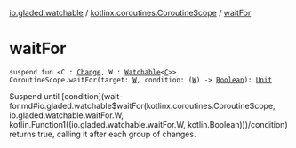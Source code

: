 [io.gladed.watchable](../index.md) / [kotlinx.coroutines.CoroutineScope](index.md) / [waitFor](./wait-for.md)

# waitFor

`suspend fun <C : `[`Change`](../-change.md)`, W : `[`Watchable`](../-watchable/index.md)`<`[`C`](wait-for.md#C)`>> CoroutineScope.waitFor(target: `[`W`](wait-for.md#W)`, condition: (`[`W`](wait-for.md#W)`) -> `[`Boolean`](https://kotlinlang.org/api/latest/jvm/stdlib/kotlin/-boolean/index.html)`): `[`Unit`](https://kotlinlang.org/api/latest/jvm/stdlib/kotlin/-unit/index.html)

Suspend until [condition](wait-for.md#io.gladed.watchable$waitFor(kotlinx.coroutines.CoroutineScope, io.gladed.watchable.waitFor.W, kotlin.Function1((io.gladed.watchable.waitFor.W, kotlin.Boolean)))/condition) returns true, calling it after each group of changes.

